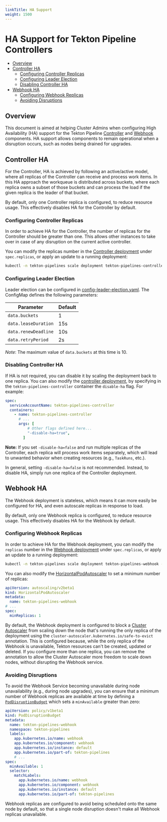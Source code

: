 ```yaml
---
linkTitle: HA Support
weight: 1500
---
```


# HA Support for Tekton Pipeline Controllers

  - [Overview](#overview)
  - [Controller HA](#controller-ha)
    - [Configuring Controller Replicas](#configuring-controller-replicas)
    - [Configuring Leader Election](#configuring-leader-election)
    - [Disabling Controller HA](#disabling-controller-ha)
  - [Webhook HA](#webhook-ha)
    - [Configuring Webhook Replicas](#configuring-webhook-replicas)
    - [Avoiding Disruptions](#avoiding-disruptions)

## Overview

This document is aimed at helping Cluster Admins when configuring High Availability (HA) support for the Tekton Pipeline [Controller](https://github.com/tektoncd/pipeline/tree/v0.26.0/config/controller.yaml) and [Webhook](https://github.com/tektoncd/pipeline/tree/v0.26.0/config/webhook.yaml) components. HA support allows components to remain operational when a disruption occurs, such as nodes being drained for upgrades.

## Controller HA

For the Controller, HA is achieved by following an active/active model, where all replicas of the Controller can receive and process work items. In this HA approach the workqueue is distributed across buckets, where each replica owns a subset of those buckets and can process the load if the given replica is the leader of that bucket.

By default, only one Controller replica is configured, to reduce resource usage. This effectively disables HA for the Controller by default.

### Configuring Controller Replicas

In order to achieve HA for the Controller, the number of replicas for the Controller should be greater than one. This allows other instances to take over in case of any disruption on the current active controller.

You can modify the replicas number in the [Controller deployment](https://github.com/tektoncd/pipeline/tree/v0.26.0/config/controller.yaml) under `spec.replicas`, or apply an update to a running deployment:

```sh
kubectl -n tekton-pipelines scale deployment tekton-pipelines-controller --replicas=3
```

### Configuring Leader Election

Leader election can be configured in [config-leader-election.yaml](https://github.com/tektoncd/pipeline/tree/v0.26.0/config/config-leader-election.yaml). The ConfigMap defines the following parameters:

| Parameter            | Default  |
| -------------------- | -------- |
| `data.buckets`       | 1        |
| `data.leaseDuration` | 15s      |
| `data.renewDeadline` | 10s      |
| `data.retryPeriod`   | 2s       |

_Note_: The maximum value of `data.buckets` at this time is 10.

### Disabling Controller HA

If HA is not required, you can disable it by scaling the deployment back to one replica. You can also modify the [controller deployment](https://github.com/tektoncd/pipeline/tree/v0.26.0/config/controller.yaml), by specifying in the `tekton-pipelines-controller` container the `disable-ha` flag. For example:

```yaml
spec:
  serviceAccountName: tekton-pipelines-controller
  containers:
    - name: tekton-pipelines-controller
      # ...
      args: [
          # Other flags defined here...
          "-disable-ha=true",
        ]
```

**Note:** If you set `-disable-ha=false` and run multiple replicas of the Controller, each replica will process work items separately, which will lead to unwanted behavior when creating resources (e.g., `TaskRuns`, etc.).

In general, setting `-disable-ha=false` is not recommended. Instead, to disable HA, simply run one replica of the Controller deployment.

## Webhook HA

The Webhook deployment is stateless, which means it can more easily be configured for HA, and even autoscale replicas in response to load.

By default, only one Webhook replica is configured, to reduce resource usage. This effectively disables HA for the Webhook by default.

### Configuring Webhook Replicas

In order to achieve HA for the Webhook deployment, you can modify the `replicas` number in the [Webhook deployment](https://github.com/tektoncd/pipeline/tree/v0.26.0/config/webhook.yaml) under `spec.replicas`, or apply an update to a running deployment:

```sh
kubectl -n tekton-pipelines scale deployment tekton-pipelines-webhook --replicas=3
```

You can also modify the [HorizontalPodAutoscaler](https://github.com/tektoncd/pipeline/tree/v0.26.0/config/webhook-hpa.yaml) to set a minimum number of replicas:

```yaml
apiVersion: autoscaling/v2beta1
kind: HorizontalPodAutoscaler
metadata:
  name: tekton-pipelines-webhook
# ...
spec:
  minReplicas: 1
```

By default, the Webhook deployment is configured to block a [Cluster Autoscaler](https://github.com/kubernetes/autoscaler/tree/master/cluster-autoscaler) from scaling down the node that's running the only replica of the deployment using the `cluster-autoscaler.kubernetes.io/safe-to-evict` annotation.
This is configured because, while the only replica of the Webhook is unavailable, Tekton resources can't be created, updated or deleted.
If you configure more than one replica, you can remove the annotation to allow the Cluster Autoscaler more freedom to scale down nodes, without disrupting the Webhook service.

### Avoiding Disruptions

To avoid the Webhook Service becoming unavailable during node unavailability (e.g., during node upgrades), you can ensure that a minimum number of Webhook replicas are available at time by defining a [`PodDisruptionBudget`](https://kubernetes.io/docs/tasks/run-application/configure-pdb/) which sets a `minAvailable` greater than zero:

```yaml
apiVersion: policy/v1beta1
kind: PodDisruptionBudget
metadata:
  name: tekton-pipelines-webhook
  namespace: tekton-pipelines
  labels:
    app.kubernetes.io/name: webhook
    app.kubernetes.io/component: webhook
    app.kubernetes.io/instance: default
    app.kubernetes.io/part-of: tekton-pipelines
    # ...
spec:
  minAvailable: 1
  selector:
    matchLabels:
      app.kubernetes.io/name: webhook
      app.kubernetes.io/component: webhook
      app.kubernetes.io/instance: default
      app.kubernetes.io/part-of: tekton-pipelines
```

Webhook replicas are configured to avoid being scheduled onto the same node by default, so that a single node disruption doesn't make all Webhook replicas unavailable.
